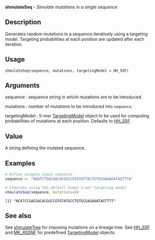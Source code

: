 





**shmulateSeq** - *Simulate mutations in a single sequence*

Description
--------------------

Generates random mutations in a sequence iteratively using a targeting model.
Targeting probabilities at each position are updated after each iteration.


Usage
--------------------
```
shmulateSeq(sequence, mutations, targetingModel = HH_S5F)
```

Arguments
-------------------

sequence
:   sequence string in which mutations are to be introduced.

mutations
:   number of mutations to be introduced into `sequence`.

targetingModel
:   5-mer [TargetingModel](TargetingModel-class.md) object to be used for computing 
probabilities of mutations at each position. Defaults to
[HH_S5F](HH_S5F.md).




Value
-------------------

A string defining the mutated sequence.



Examples
-------------------

```R
# Define example input sequence
sequence <- "NGATCTGACGACACGGCCGTGTATTACTGTGCGAGAGATAGTTTA"

# Simulate using the default human 5-mer targeting model
shmulateSeq(sequence, mutations=6)
```


```
[1] "NCATCCGACGACACGGCCGTGTATGCCTGTGCGAGAAATAGTTTT"

```



See also
-------------------

See [shmulateTree](shmulateTree.md) for imposing mutations on a lineage tree. 
See [HH_S5F](HH_S5F.md) and [MK_RS5NF](MK_RS5NF.md) for predefined 
[TargetingModel](TargetingModel-class.md) objects.



